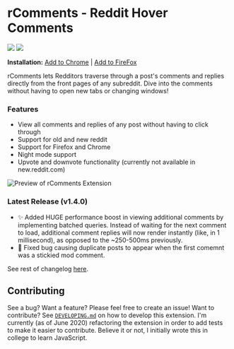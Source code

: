 rComments - Reddit Hover Comments
=========
![](https://img.shields.io/chrome-web-store/v/njkilkdmdolbjonbfjhmknefhdccioig) ![](https://img.shields.io/amo/v/rComments)

**Installation:** [Add to Chrome](https://chrome.google.com/webstore/detail/rcomments-for-reddit/njkilkdmdolbjonbfjhmknefhdccioig) | [Add to FireFox](https://addons.mozilla.org/en-US/firefox/addon/rcomments)

rComments lets Redditors traverse through a post's comments and replies directly from the front pages of any subreddit. Dive into the comments without having to open new tabs or changing windows!

### Features
- View all comments and replies of any post without having to click through
- Support for old and new reddit
- Support for Firefox and Chrome
- Night mode support
- Upvote and downvote functionality (currently not available in new.reddit.com)

![Preview of rComments Extension](http://iampueroo.github.io/rComments/img/rcomments.gif)

### Latest Release (v1.4.0)
- ✨ Added HUGE performance boost in viewing additional comments by implementing batched queries. Instead of waiting for the next comment to load, additional comment replies will now render instantly (like, in 1 millisecond), as opposed to the ~250-500ms previously.
- 🐛 Fixed bug causing duplicate posts to appear when the first comemnt was a stickied mod comment.

See rest of changelog [here](https://iampueroo.github.io/rComments/#changelog).

## Contributing
See a bug? Want a feature? Please feel free to create an issue! Want to contribute? See [`DEVELOPING.md`](https://github.com/iampueroo/rComments/blob/master/DEVELOPING.md) on how to develop this extension. I'm currently (as of June 2020) refactoring the extension in order to add tests to make it easier to contribute. Believe it or not, I initially wrote this in college to learn JavaScript.
